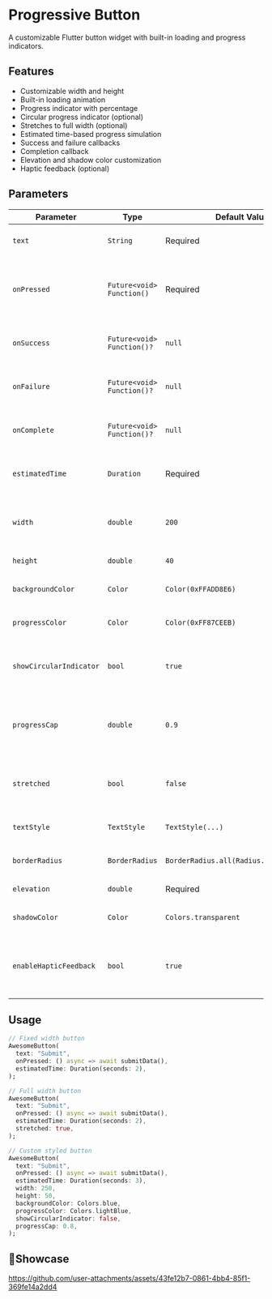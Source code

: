 # Progressive Button

A customizable Flutter button widget with built-in loading and progress indicators.

## Features
- Customizable width and height
- Built-in loading animation
- Progress indicator with percentage
- Circular progress indicator (optional)
- Stretches to full width (optional)
- Estimated time-based progress simulation
- Success and failure callbacks
- Completion callback
- Elevation and shadow color customization
- Haptic feedback (optional)

## Parameters

| Parameter               | Type                       | Default Value                           | Description                                           |
|-------------------------|----------------------------|-----------------------------------------|-------------------------------------------------------|
| `text`                  | `String`                   | Required                                | The text to display on the button                     |
| `onPressed`             | `Future<void> Function()`  | Required                                | The async function to execute when button is pressed  |
| `onSuccess`             | `Future<void> Function()?` | `null`                                  | Callback function to execute on success               |
| `onFailure`             | `Future<void> Function()?` | `null`                                  | Callback function to execute on failure               |
| `onComplete`            | `Future<void> Function()?` | `null`                                  | Callback function to execute on completion            |
| `estimatedTime`         | `Duration`                 | Required                                | Expected duration of the async operation              |
| `width`                 | `double`                   | `200`                                   | Width of the button (ignored if `stretched` is true)  |
| `height`                | `double`                   | `40`                                    | Height of the button                                  |
| `backgroundColor`       | `Color`                    | `Color(0xFFADD8E6)`                     | Background color of the button                        |
| `progressColor`         | `Color`                    | `Color(0xFF87CEEB)`                     | Color of the progress indicator                       |
| `showCircularIndicator` | `bool`                     | `true`                                  | Whether to show the circular loading indicator        |
| `progressCap`           | `double`                   | `0.9`                                   | Maximum progress value before completion (0.0 to 1.0) |
| `stretched`             | `bool`                     | `false`                                 | Whether the button should stretch to full width       |
| `textStyle`             | `TextStyle`                | `TextStyle(...)`                        | Text style of the button text                         |
| `borderRadius`          | `BorderRadius`             | `BorderRadius.all(Radius.circular(20))` | Border radius of the button                           |
| `elevation`             | `double`                   | Required                                | Elevation of the button                               |
| `shadowColor`           | `Color`                    | `Colors.transparent`                    | Shadow color of the button                            |
| `enableHapticFeedback`  | `bool`                     | `true`                                  | Whether to enable haptic feedback on button press     |

## Usage

```dart
// Fixed width button
AwesomeButton(
  text: "Submit",
  onPressed: () async => await submitData(),
  estimatedTime: Duration(seconds: 2),
);

// Full width button
AwesomeButton(
  text: "Submit",
  onPressed: () async => await submitData(),
  estimatedTime: Duration(seconds: 2),
  stretched: true,
);

// Custom styled button
AwesomeButton(
  text: "Submit",
  onPressed: () async => await submitData(),
  estimatedTime: Duration(seconds: 3),
  width: 250,
  height: 50,
  backgroundColor: Colors.blue,
  progressColor: Colors.lightBlue,
  showCircularIndicator: false,
  progressCap: 0.8,
);
```
## 🚀Showcase



https://github.com/user-attachments/assets/43fe12b7-0861-4bb4-85f1-369fe14a2dd4


